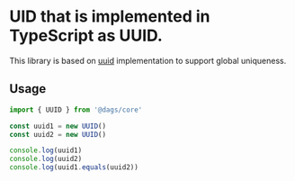 




# UID that is implemented in TypeScript as UUID.

This library is based on [uuid](https://github.com/uuidjs/uuid) implementation to support global
uniqueness.

## Usage

```ts
import { UUID } from '@dags/core'

const uuid1 = new UUID()
const uuid2 = new UUID()

console.log(uuid1)
console.log(uuid2)
console.log(uuid1.equals(uuid2))
```
